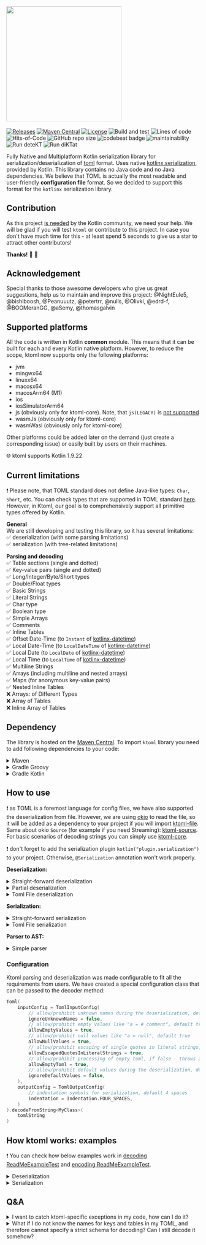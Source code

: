 ## <img src="/ktoml.png" width="300px"/>

[![Releases](https://img.shields.io/github/v/release/akuleshov7/ktoml)](https://github.com/orchestr7/ktoml/releases)
[![Maven Central](https://img.shields.io/maven-central/v/com.akuleshov7/ktoml-core)](https://search.maven.org/artifact/com.akuleshov7/ktoml-core/)
[![License](https://img.shields.io/github/license/akuleshov7/ktoml)](https://github.com/orchestr7/ktoml/blob/main/LICENSE)
![Build and test](https://github.com/akuleshov7/ktoml/actions/workflows/build_and_test.yml/badge.svg?branch=main)
![Lines of code](https://img.shields.io/tokei/lines/github/akuleshov7/ktoml)
![Hits-of-Code](https://hitsofcode.com/github/akuleshov7/ktoml?branch=main)
![GitHub repo size](https://img.shields.io/github/repo-size/akuleshov7/ktoml)
![codebeat badge](https://codebeat.co/badges/0518ea49-71ed-4bfd-8dd3-62da7034eebd)
![maintainability](https://api.codeclimate.com/v1/badges/c75d2d6b0d44cea7aefe/maintainability)
![Run deteKT](https://github.com/akuleshov7/ktoml/actions/workflows/detekt.yml/badge.svg?branch=main)
![Run diKTat](https://github.com/akuleshov7/ktoml/actions/workflows/diktat.yml/badge.svg?branch=main)

Fully Native and Multiplatform Kotlin serialization library for serialization/deserialization of [toml](https://toml.io/en/) format.
Uses native [kotlinx.serialization](https://github.com/Kotlin/kotlinx.serialization), provided by Kotlin. This library contains no Java code and no Java dependencies.
We believe that TOML is actually the most readable and user-friendly **configuration file** format.
So we decided to support this format for the `kotlinx` serialization library.

## Contribution
As this project [is needed](https://github.com/Kotlin/kotlinx.serialization/issues/1092) by the Kotlin community, we need your help.
We will be glad if you will test `ktoml` or contribute to this project.
In case you don't have much time for this - at least spend 5 seconds to give us a star to attract other contributors!

**Thanks!** :pray: :partying_face:

## Acknowledgement
Special thanks to those awesome developers who give us great suggestions, help us to maintain and improve this project:
@NightEule5, @bishiboosh, @Peanuuutz, @petertrr, @nulls, @Olivki, @edrd-f, @BOOMeranGG, @aSemy, @thomasgalvin

## Supported platforms
All the code is written in Kotlin **common** module. This means that it can be built for each and every Kotlin native platform.
However, to reduce the scope, ktoml now supports only the following platforms:
- jvm
- mingwx64
- linuxx64
- macosx64
- macosArm64 (M1)
- ios
- iosSimulatorArm64
- js (obviously only for ktoml-core). Note, that `js(LEGACY)` is [not supported](https://github.com/Kotlin/kotlinx.serialization/issues/1448)
- wasmJs (obviously only for ktoml-core)
- wasmWasi (obviously only for ktoml-core)

Other platforms could be added later on the demand (just create a corresponding issue) or easily built by users on their machines.

:globe_with_meridians: ktoml supports Kotlin 1.9.22

## Current limitations
:heavy_exclamation_mark: Please note, that TOML standard does not define Java-like types: `Char`, `Short`, etc. 
You can check types that are supported in TOML standard [here](https://toml.io/en/v1.0.0#string).
However, in Ktoml, our goal is to comprehensively support all primitive types offered by Kotlin.

**General** \
We are still developing and testing this library, so it has several limitations: \
:white_check_mark: deserialization (with some parsing limitations) \
:white_check_mark: serialization (with tree-related limitations)

**Parsing and decoding** \
:white_check_mark: Table sections (single and dotted) \
:white_check_mark: Key-value pairs (single and dotted) \
:white_check_mark: Long/Integer/Byte/Short types \
:white_check_mark: Double/Float types \
:white_check_mark: Basic Strings \
:white_check_mark: Literal Strings \
:white_check_mark: Char type \
:white_check_mark: Boolean type \
:white_check_mark: Simple Arrays \
:white_check_mark: Comments \
:white_check_mark: Inline Tables \
:white_check_mark: Offset Date-Time (to `Instant` of [kotlinx-datetime](https://github.com/Kotlin/kotlinx-datetime)) \
:white_check_mark: Local Date-Time (to `LocalDateTime` of [kotlinx-datetime](https://github.com/Kotlin/kotlinx-datetime)) \
:white_check_mark: Local Date (to `LocalDate` of [kotlinx-datetime](https://github.com/Kotlin/kotlinx-datetime)) \
:white_check_mark: Local Time (to `LocalTime` of [kotlinx-datetime](https://github.com/Kotlin/kotlinx-datetime)) \
:white_check_mark: Multiline Strings \
:white_check_mark: Arrays (including multiline and nested arrays) \
:white_check_mark: Maps (for anonymous key-value pairs) \
:white_check_mark: Nested Inline Tables \
:x: Arrays: of Different Types \
:x: Array of Tables \
:x: Inline Array of Tables

## Dependency
The library is hosted on the [Maven Central](https://search.maven.org/artifact/com.akuleshov7/ktoml-core).
To import `ktoml` library you need to add following dependencies to your code:
<details>
<summary>Maven</summary>

```pom
<dependency>
  <groupId>com.akuleshov7</groupId>
  <artifactId>ktoml-core</artifactId>
  <version>0.6.0</version>
</dependency>
<dependency>
  <groupId>com.akuleshov7</groupId>
  <artifactId>ktoml-file</artifactId>
  <version>0.6.0</version>
</dependency>
```
</details>

<details>
<summary>Gradle Groovy</summary>

```groovy
implementation 'com.akuleshov7:ktoml-core:0.6.0'
implementation 'com.akuleshov7:ktoml-file:0.6.0'
```
</details>

<details>
<summary>Gradle Kotlin</summary>

```kotlin
implementation("com.akuleshov7:ktoml-core:0.6.0")
implementation("com.akuleshov7:ktoml-file:0.6.0")
```
</details>

## How to use
:heavy_exclamation_mark: as TOML is a foremost language for config files, we have also supported the deserialization from file.
However, we are using [okio](https://github.com/square/okio) to read the file, so it will be added as a dependency to your
project if you will import [ktoml-file](https://search.maven.org/artifact/com.akuleshov7/ktoml-file). 
Same about okio `Source` (for example if you need Streaming): [ktoml-source](https://search.maven.org/artifact/com.akuleshov7/ktoml-source).
For basic scenarios of decoding strings you can simply use [ktoml-core](https://search.maven.org/artifact/com.akuleshov7/ktoml-core).

:heavy_exclamation_mark: don't forget to add the serialization plugin `kotlin("plugin.serialization")` to your project.
Otherwise, `@Serialization` annotation won't work properly.

**Deserialization:**
<details>
<summary>Straight-forward deserialization</summary>

```kotlin
// add extensions from 'kotlinx' lib to your project:
import kotlinx.serialization.decodeFromString
import kotlinx.serialization.serializer
// add com.akuleshov7:ktoml-core to your project:
import com.akuleshov7.ktoml.deserialize

@Serializable
data class MyClass(/* your fields */)

// to deserialize toml input in a string format (separated by newlines '\n')
// no need to provide serializer() explicitly if you will use extension method from
// <kotlinx.serialization.decodeFromString>
val resultFromString = Toml.decodeFromString<MyClass>(/* string with a toml input */)
val resultFromList = Toml.decodeFromString<MyClass>(serializer(), /* sequence with lines of strings with a toml input */)
```
</details>

<details>
<summary>Partial deserialization</summary>

Partial Deserialization can be useful when you would like to deserialize only **one single** table and you do not want
to reproduce whole object structure in your code.

```kotlin
// If you need to deserialize only some part of the toml - provide the full name of the toml table. 
// The deserializer will work only with this table and it's children.
// For example if you have the following toml, but you want only to decode [c.d.e.f] table: 
// [a]
//   b = 1
// [c.d.e.f]
//   d = "5"

val result = Toml.partiallyDecodeFromString<MyClassOnlyForTable>(serializer(), /* string with a toml input */, "c.d.e.f")
val result = Toml.partiallyDecodeFromString<MyClassOnlyForTable>(serializer(), /* list with toml strings */, "c.d.e.f")
```
</details>

<details>
<summary>Toml File deserialization</summary>

```kotlin
// add com.akuleshov7:ktoml-file to your project
import com.akuleshov7.ktoml.file

val resultFromString = TomlFileReader.decodeFromFile<MyClass>(serializer(), /* file path to toml file */)
val resultFromList = TomlFileReader.partiallyDecodeFromFile<MyClass>(serializer(),  /* file path to toml file */, /* table name */)
```

:heavy_exclamation_mark: `toml-file` is only one of the example for reading the data from source.
For your particular case you can implement your own source provider based on
[okio.Source](https://github.com/square/okio/blob/1d86391ca0ee8e5730fd0bbb6bee94c4a41ad945/okio/src/commonMain/kotlin/okio/Source.kt#L8).
For this purpose we have prepared `toml-source` module and implemented an 
[example](https://github.com/akuleshov7/ktoml/blob/main/ktoml-source/src/jvmMain/kotlin/com/akuleshov7/ktoml/source/JvmStreams.kt) 
with java streams for JVM target.

```kotlin
// add com.akuleshov7:ktoml-source to your project
import com.akuleshov7.ktoml.source

val resultFromString = TomlFileReader.decodeFromSource<MyClass>(serializer(), /* your source */)
val resultFromList = TomlFileReader.partiallyDecodeFromSource<MyClass>(serializer(),  /* your source */, /* table name */)
```
</details>

**Serialization:**
<details>
<summary>Straight-forward serialization</summary>

```kotlin
// add extensions from 'kotlinx' lib to your project:
import kotlinx.serialization.encodeToString
// add com.akuleshov7:ktoml-core to your project:
import com.akuleshov7.ktoml.Toml

@Serializable
data class MyClass(/* your fields */)

val toml = Toml.encodeToString(MyClass(/* ... */))
```
</details>

<details>
<summary>Toml File serialization</summary>

```kotlin
// add com.akuleshov7:ktoml-file to your project
import com.akuleshov7.ktoml.file.TomlFileWriter

TomlFileWriter.encodeToFile<MyClass>(serializer(), /* file path to toml file */)
```
</details>

**Parser to AST:**
<details>
<summary>Simple parser</summary>

```kotlin
import com.akuleshov7.ktoml.parsers.TomlParser
import com.akuleshov7.ktoml.TomlConfig
/* ========= */
var tomlAST = TomlParser(TomlInputConfig()).parseStringsToTomlTree(/* list with toml strings */)
tomlAST = TomlParser(TomlInputConfig()).parseString(/* the string that you want to parse */)
tomlAST.prettyPrint()
```
</details>

### Configuration
Ktoml parsing and deserialization was made configurable to fit all the requirements from users. We have created a
special configuration class that can be passed to the decoder method:

```kotlin
Toml(
    inputConfig = TomlInputConfig(
        // allow/prohibit unknown names during the deserialization, default false
        ignoreUnknownNames = false,
        // allow/prohibit empty values like "a = # comment", default true
        allowEmptyValues = true,
        // allow/prohibit null values like "a = null", default true
        allowNullValues = true,
        // allow/prohibit escaping of single quotes in literal strings, default true
        allowEscapedQuotesInLiteralStrings = true,
        // allow/prohibit processing of empty toml, if false - throws an InternalDecodingException exception, default is true
        allowEmptyToml = true,
        // allow/prohibit default values during the deserialization, default is false
        ignoreDefaultValues = false,
    ),
    outputConfig = TomlOutputConfig(
        // indentation symbols for serialization, default 4 spaces
        indentation = Indentation.FOUR_SPACES,
    )
).decodeFromString<MyClass>(
    tomlString
)
```

## How ktoml works: examples
:heavy_exclamation_mark: You can check how below examples work in [decoding ReadMeExampleTest](https://github.com/akuleshov7/ktoml/blob/main/ktoml-core/src/commonTest/kotlin/com/akuleshov7/ktoml/decoders/ReadMeExampleTest.kt) and [encoding ReadMeExampleTest](https://github.com/akuleshov7/ktoml/blob/main/ktoml-core/src/commonTest/kotlin/com/akuleshov7/ktoml/encoders/ReadMeExampleTest.kt).

<details>
<summary>Deserialization</summary>
The following example:

```toml
someBooleanProperty = true
# inline tables in gradle 'libs.versions.toml' notation
gradle-libs-like-property = { id = "org.jetbrains.kotlin.jvm", version.ref = "kotlin" }

[table1]
    # null is prohibited by the TOML spec, but allowed in ktoml for nullable types
    # so for 'property1' null value is ok. Use: property1 = null  
    property1 = 100
    property2 = 6

[myMap]
    a = "b"
    c = "d"

[table2]
    someNumber = 5
[table2."akuleshov7.com"]
    name = 'this is a "literal" string'
    # empty lists are also supported
    configurationList = ["a",  "b",  "c"]

    # such redeclaration of table2
    # is prohibited in toml specification;
    # but ktoml is allowing it in non-strict mode: 
    [table2]
        otherNumber = 5.56
        # use single quotes
        charFromString = 'a'
        charFromInteger = 123
```

can be deserialized to `MyClass`:
```kotlin
@Serializable
data class MyClass(
    val someBooleanProperty: Boolean,
    val table1: Table1,
    val table2: Table2,
    @SerialName("gradle-libs-like-property")
    val kotlinJvm: GradlePlugin,
    val myMap: Map<String, String>
)

@Serializable
data class Table1(
    // nullable property, from toml input you can pass "null"/"nil"/"empty" value (no quotes needed) to this field
    val property1: Long?,
    // please note, that according to the specification of toml integer values should be represented with Long,
    // but we allow to use Int/Short/etc. Just be careful with overflow
    val property2: Byte,
    // no need to pass this value in the input as it has the default value and so it is NOT REQUIRED
    val property3: Short = 5
)

@Serializable
data class Table2(
    val someNumber: Long,
    @SerialName("akuleshov7.com")
    val inlineTable: NestedTable,
    val otherNumber: Double,
    // Char in a manner of Java/Kotlin is not supported in TOML, because single quotes are used for literal strings.
    // However, ktoml supports reading Char from both single-char string and from it's integer code
    val charFromString: Char,
    val charFromInteger: Char
)

@Serializable
data class NestedTable(
    val name: String,
    @SerialName("configurationList")
    val overriddenName: List<String?>
)

@Serializable
data class GradlePlugin(val id: String, val version: Version)

@Serializable
data class Version(val ref: String)
```

with the following code:
```kotlin
Toml.decodeFromString<MyClass>(/* your toml string */)
```

Translation of the example above to json-terminology:

```json
{
  "someBooleanProperty": true,
  
  "gradle-libs-like-property": {
    "id": "org.jetbrains.kotlin.jvm",
    "version": {
      "ref": "kotlin"
    }
  },
  
  "table1": {
    "property1": 100,
    "property2": 5
  },
  "table2": {
    "someNumber": 5,
    
    "otherNumber": 5.56,
    "akuleshov7.com": {
      "name": "my name",
      "configurationList": [
        "a",
        "b",
        "c"
      ]
    }
  }
}
``` 
</details>

<details>
<summary>Serialization</summary>
The following example from above:

```toml
someBooleanProperty = true
# inline tables in gradle 'libs.versions.toml' notation
gradle-libs-like-property = { id = "org.jetbrains.kotlin.jvm", version.ref = "kotlin" }

[table1]
# null is prohibited by the TOML spec, but allowed in ktoml for nullable types
# so for 'property1' null value is ok. Use: property1 = null. 
# Null can also be prohibited with 'allowNullValues = false'
property1 = 100
property2 = 6

[table2]
    someNumber = 5
    [table2."akuleshov7.com"]
        name = 'this is a "literal" string'
        # empty lists are also supported
        configurationList = ["a",  "b",  "c"]

# such redeclaration of table2
# is prohibited in toml specification;
# but ktoml is allowing it in non-strict mode: 
[table2]
    otherNumber = 5.56
    # use single quotes
    charFromString = 'a'
    charFromInteger = 123
```

can be serialized from `MyClass`:

```kotlin
@Serializable
data class MyClass(
    val someBooleanProperty: Boolean,
    @TomlComments(
        "Comments can be added",
        "More comments can also be added"
    )
    val table1: Table1,
    val table2: Table2,
   @SerialName("gradle-libs-like-property")
   val kotlinJvm: GradlePlugin
)

@Serializable
data class Table1(
    @TomlComments(inline = "At the end of lines too")
    // nullable values, represented as "null" in toml. For more strict behavior,
    // null values can be ignored with the ignoreNullValues config property.
    val property1: Long?,
    // please note, that according to the specification of toml integer values should be represented with Long
    val property2: Long,
    // Default values can be ignored with the ignoreDefaultValues config property.
    val property3: Long = 5
)

@Serializable
data class Table2(
    // Integers can be formatted in hex, binary, etc. Currently only decimal is
    // supported.
    @TomlInteger(IntegerRepresentation.DECIMAL)
    val someNumber: Long,
    @SerialName("akuleshov7.com")
    @TomlInlineTable // Can be on the property
    val inlineTable: InlineTable,
    @TomlComments(
        "Properties always appear before sub-tables, tables aren't redeclared"
    )
    val otherNumber: Double
)

@Serializable
data class InlineTable(
    @TomlLiteral
    val name: String,
    @SerialName("configurationList")
    val overriddenName: List<String?>
)

@Serializable
@TomlInlineTable // ...or the class
data class GradlePlugin(
    val id: String,
    // version is "collapsed": single member inline tables become dotted pairs.
    val version: Version
)

@Serializable
@TomlInlineTable
data class Version(val ref: String)
```

with the following code:

```kotlin
Toml.encodeToString<MyClass>(/* your encoded object */)
```
</details>

## Q&A

<details>
<summary>I want to catch ktoml-specific exceptions in my code, how can I do it?</summary>

Ktoml may generate various exceptions when encountering invalid input. It's important to note that certain strict checks can be enabled or disabled (refer to the `Configuration` section in this readme). We have intentionally exposed only two top-level exceptions, namely `TomlDecodingException` and `TomlEncodingException`, for public use. You can catch these exceptions in your code, as all other exceptions inherit from one of these two and will not be publicly accessible.
</details>

<details>
<summary>What if I do not know the names for keys and tables in my TOML, and therefore cannot specify a strict schema for decoding? Can I still decode it somehow?</summary>

Certainly. In such cases, you can decode all your key-values into a `Map`. However, it's important to be aware that both ktoml and kotlinx will be unable to enforce type control in this scenario. Therefore, you should not expect any "type safety." For instance, even when dealing with a mixture of types like Int, Map, String, etc., such as:

```toml
[a]
    b = 42
    c = "String"
    [a.innerTable]
        d = 5
    [a.otherInnerTable]
        d = "String"
```

You can still decode it using `Toml.decodeFromString<MyClass>(data)` where:

```kotlin
// MyClass(a={b=42, c=String, innerTable={d=5}, otherInnerTable={d=String}})
@Serializable
data class MyClass(
    val a: Map<String, Map<String, String>>
)
```


However, be aware that this may lead to unintended side effects. Our recommendation is to decode only key-values of the **same** type for a more predictable outcome.
</details>
